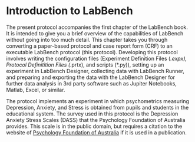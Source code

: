 # Introduction to LabBench

The present protocol accompanies the first chapter of the LabBench book. It is intended to give you a brief overview of the capabilities of LabBench without going into too much detail. This chapter takes you through converting a paper-based protocol and case report form (CRF) to an executable LabBench protocol (this protocol). Developing this protocol involves writing the configuration files (Experiment Definition Files (*.expx), Protocol Definitition Files (*.prtx), and scripts (*.py)), setting up an experiment in LabBench Designer, collecting data with LabBench Runner, and preparing and exporting the data with the LabBench Designer for further data analysis in 3rd party software such as Jupiter Notebooks, Matlab, Excel, or similar.

The protocol implements an experiment in which psychometrics measuring Depression, Anxiety, and Stress is obtained from pupils and students in the educational system. The survey used in this protocol is the Depression Anxiety Stress Scales (DASS) that the Psychology Foundation of Australia provides. This scale is in the public domain, but requires a citation to the website of [Psychology Foundation of Australia](http://www2.psy.unsw.edu.au/dass/) if it is used in a publication.


